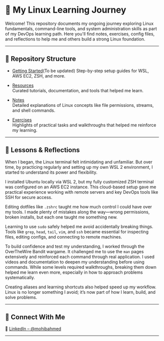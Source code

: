 # 🐧 My Linux Learning Journey

Welcome! This repository documents my ongoing journey exploring Linux fundamentals, command-line tools, and system administration skills as part of my DevOps learning path. Here you'll find notes, exercises, config files, and reflections to help me and others build a strong Linux foundation.

---

## 📂 Repository Structure

- [Getting Started](GETTING_STARTED.md)(To be updated)
  Step-by-step setup guides for WSL, AWS EC2, ZSH, and more.

- [Resources](RESOURCES.md)  
  Curated tutorials, documentation, and tools that helped me learn.

- [Notes](notes/)  
  Detailed explanations of Linux concepts like file permissions, streams, and shell commands.

- [Exercises](exercises/)  
  Highlights of practical tasks and walkthroughs that helped me reinforce my learning. 

---

## 🧠 Lessons & Reflections

When I began, the Linux terminal felt intimidating and unfamiliar. But over time, by practicing regularly and setting up my own WSL 2 environment, I started to understand its power and flexibility.

I installed Ubuntu locally via WSL 2, but my fully customized ZSH terminal was configured on an AWS EC2 instance. This cloud-based setup gave me practical experience working with remote servers and key DevOps tools like SSH for secure access.

Editing dotfiles like `.zshrc` taught me how much control I could have over my tools. I made plenty of mistakes along the way—wrong permissions, broken installs, but each one taught me something new.

Learning to use `sudo` safely helped me avoid accidentally breaking things. Tools like `grep`, `head`, `tail`, `vim`, and `ssh` became essential for inspecting files, editing configs, and connecting to remote machines.

To build confidence and test my understanding, I worked through the OverTheWire Bandit wargame. It challenged me to use the `man` pages extensively and reinforced each command through real application. I used videos and documentation to deepen my understanding before using commands. While some levels required walkthroughs, breaking them down helped me learn even more, especially in how to approach problems systematically.

Creating aliases and learning shortcuts also helped speed up my workflow. Linux is no longer something I avoid; it’s now part of how I learn, build, and solve problems.

---

## 🤝 Connect With Me

💼 [LinkedIn – @mohibahmed](https://www.linkedin.com/in/mohib-ahmed-631120113/)  

---


